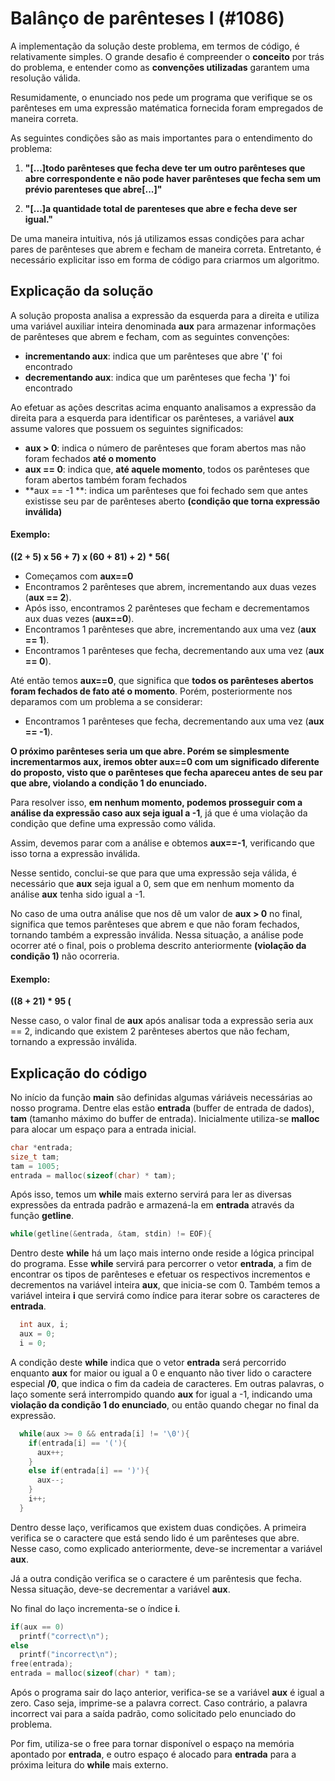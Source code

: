 # Balânço de parênteses I (#1086)

A implementação da solução deste problema, em termos de código, é relativamente simples. O grande desafio é compreender o **conceito** por trás do problema, e entender como as **convenções utilizadas** garantem uma resolução válida.

Resumidamente, o enunciado nos pede um programa que verifique se os parênteses em uma expressão matématica fornecida foram empregados de maneira correta.

As seguintes condições são as mais importantes para o entendimento do problema:

1.  **"[...]todo parênteses que fecha deve ter um outro parênteses que abre correspondente e não pode haver parênteses que fecha sem um prévio parenteses que abre[...]"**

2. **"[...]a quantidade total de parenteses que abre e fecha deve ser igual."**

De uma maneira intuitiva, nós já utilizamos essas condições para achar pares de parênteses que abrem e fecham de maneira correta. Entretanto, é necessário explicitar isso em forma de código para criarmos um algoritmo.
## Explicação da solução
A solução proposta analisa a expressão da esquerda para a direita e  utiliza uma variável auxiliar inteira denominada **aux** para armazenar informações  de parênteses que abrem e fecham, com as seguintes convenções:

* **incrementando aux**: indica que um parênteses que abre '**(**' foi encontrado
* **decrementando aux**: indica que um parênteses que fecha '**)**' foi encontrado

Ao efetuar as ações descritas acima enquanto analisamos a expressão da direita para a esquerda para identificar os parênteses, a variável **aux** assume valores que possuem os seguintes significados:
* **aux > 0**:  indica o número de parênteses que foram abertos mas não foram fechados **até o momento**
* **aux == 0**:  indica que, **até aquele momento**, todos os parênteses que foram abertos também foram fechados
* **aux == -1 **:  indica um parênteses que foi fechado sem que antes existisse seu par de parênteses aberto **(condição que torna expressão inválida)**
#### Exemplo:
**((2 + 5) x 56 + 7) x (60 + 81) + 2) * 56(**

* Começamos com **aux==0**
* Encontramos 2 parênteses que abrem, incrementando aux duas vezes (**aux == 2**).
* Após isso, encontramos 2 parênteses que fecham e decrementamos aux duas vezes (**aux==0**).
* Encontramos 1 parênteses que abre, incrementando aux uma vez (**aux == 1**).
* Encontramos 1 parênteses que fecha, decrementando aux uma vez (**aux == 0**).

Até então temos **aux==0**, que significa que **todos os parênteses abertos foram fechados de fato até o momento**. Porém, posteriormente nos deparamos com um problema a se considerar:

* Encontramos 1 parênteses que fecha, decrementando aux uma vez (**aux == -1**).

**O próximo parênteses seria um que abre. Porém se simplesmente incrementarmos aux, iremos obter aux==0 com um significado diferente do proposto, visto que o parênteses que fecha apareceu antes de seu par que abre, violando a condição 1 do enunciado.**

Para resolver isso, **em nenhum momento, podemos prosseguir com a análise da expressão caso aux seja igual a -1**, já que é uma violação da condição que define uma expressão como válida.

Assim, devemos parar com a análise e obtemos **aux==-1**, verificando que isso torna a expressão inválida.

Nesse sentido, conclui-se que para que uma expressão seja válida, é necessário que **aux** seja igual a 0, sem que em nenhum momento da análise **aux** tenha sido igual a -1.

No caso de uma outra análise que nos dê um valor de **aux > 0** no final, significa que temos  parênteses que abrem e que não foram fechados, tornando também a expressão inválida. Nessa situação, a análise pode ocorrer até o final, pois o problema descrito anteriormente **(violação da condição 1)** não ocorreria.

#### Exemplo:
**((8 + 21) * 95 (**

Nesse caso, o valor final de **aux** após analisar toda a expressão seria aux == 2, indicando que existem 2 parênteses abertos que não fecham, tornando a expressão inválida.

## Explicação do código

No início da função **main** são definidas algumas váriáveis necessárias ao nosso programa. Dentre elas estão **entrada** (buffer de entrada de dados), **tam** (tamanho máximo do buffer de entrada). Inicialmente utiliza-se **malloc** para alocar um espaço para a entrada inicial.

```c
char *entrada;
size_t tam;
tam = 1005;
entrada = malloc(sizeof(char) * tam);
```

 Após isso, temos um **while** mais externo servirá para ler as diversas expressões
da entrada padrão e armazená-la em **entrada** através da função **getline**.

```c
while(getline(&entrada, &tam, stdin) != EOF){
```

Dentro deste **while** há um laço mais interno onde reside a lógica principal do programa. Esse **while** servirá para percorrer o vetor **entrada**, a fim de encontrar os tipos de parênteses e efetuar os respectivos incrementos e decrementos na variável inteira **aux**, que inicia-se com 0. Também temos a variável inteira **i** que servirá como índice para iterar sobre os caracteres de **entrada**.

```c
  int aux, i;
  aux = 0;
  i = 0;
```  

A condição deste **while** indica que o vetor **entrada** será percorrido enquanto **aux** for maior ou igual a 0 e enquanto não tiver lido o caractere especial **/0**, que indica o fim da cadeia de caracteres. Em outras palavras, o laço somente será interrompido quando **aux** for igual a -1, indicando uma **violação da condição 1 do enunciado**, ou então quando chegar no final da expressão.  

```c
  while(aux >= 0 && entrada[i] != '\0'){
    if(entrada[i] == '('){
      aux++;
    }
    else if(entrada[i] == ')'){
      aux--;
    }
    i++;
  }
```
Dentro desse laço, verificamos que existem duas condições. A primeira verifica se o caractere que está sendo lido é um parênteses que abre. Nesse caso, como explicado anteriormente, deve-se incrementar a variável **aux**.

Já a outra condição verifica se o caractere é um parêntesis que fecha. Nessa situação, deve-se decrementar a variável **aux**.

No final do laço incrementa-se o índice **i**.

```c
if(aux == 0)
  printf("correct\n");
else
  printf("incorrect\n");
free(entrada);
entrada = malloc(sizeof(char) * tam);   
```
Após o programa sair do laço anterior, verifica-se se a variável **aux** é igual a zero. Caso seja, imprime-se a palavra correct. Caso contrário, a palavra incorrect vai para a saída padrão, como solicitado pelo enunciado do problema.

Por fim, utiliza-se o free para tornar disponível o espaço na memória apontado por **entrada**, e outro espaço é alocado para **entrada** para a próxima leitura do **while** mais externo.
